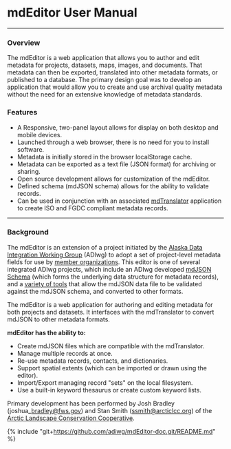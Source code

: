 # mdEditor User Manual

---

### Overview

The mdEditor is a web application that allows you to author and edit metadata for projects, datasets, maps, images, and documents. That metadata can then be exported, translated into other metadata formats, or published to a database. The primary design goal was to develop an application that would allow you to create and use archival quality metadata without the need for an extensive knowledge of metadata standards.

### Features

* A Responsive, two-panel layout allows for display on both desktop and mobile devices.
* Launched through a web browser, there is no need for you to install software.
* Metadata is initially stored in the browser localStorage cache.
* Metadata can be exported as a text file \(JSON format\) for archiving or sharing.
* Open source development allows for customization of the mdEditor.
* Defined schema \(mdJSON schema\) allows for the ability to validate records.
* Can be used in conjunction with an associated [mdTranslator](https://github.com/adiwg/mdTranslator) application to create ISO and FGDC compliant metadata records.

---

### Background

The mdEditor is an extension of a project initiated by the [Alaska Data Integration Working Group](http://www.adiwg.org/about/) \(ADIwg\) to adopt a set of project-level metadata fields for use by [member organizations](http://www.adiwg.org/about/#contributing-organizations). This editor is one of several integrated ADIwg projects, which include an ADIwg developed [mdJSON Schema](https://github.com/adiwg/mdJson-schemas) \(which forms the underlying data structure for metadata records\), and a [variety of tools](http://mdtools.adiwg.org/#popup-welcome) that allow the mdJSON data file to be validated against the mdJSON schema, and converted to other formats.

The mdEditor is a web application for authoring and editing metadata for both projects and datasets. It interfaces with the mdTranslator to convert mdJSON to other metadata formats.

**mdEditor has the ability to:**

* Create mdJSON files which are compatible with the mdTranslator.
* Manage multiple records at once.
* Re-use metadata records, contacts, and dictionaries.
* Support spatial extents \(which can be imported or drawn using the editor\).
* Import/Export managing record "sets" on the local filesystem.
* Use a built-in keyword thesaurus or create custom keyword lists.

Primary development has been performed by Josh Bradley \(joshua\_bradley@fws.gov\) and Stan Smith \(ssmith@arcticlcc.org\) of the [Arctic Landscape Conservation Cooperative](http://arcticlcc.org/).

{% include "git+https://github.com/adiwg/mdEditor-doc.git/README.md" %}
